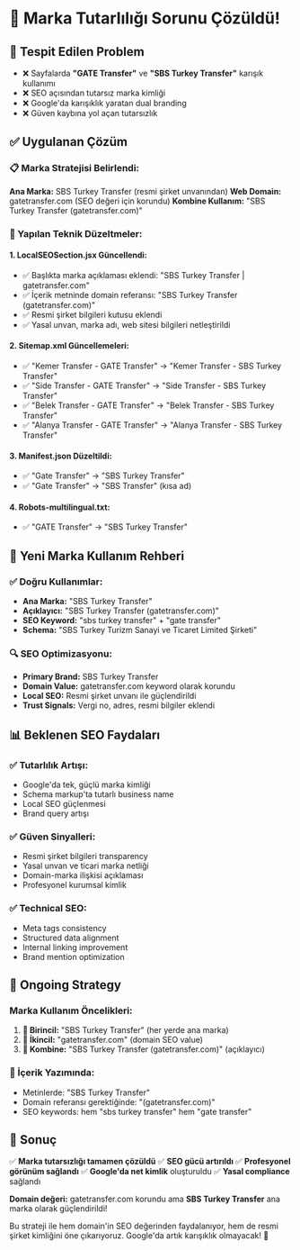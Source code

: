 # 🎯 Marka Tutarlılığı Sorunu Çözüldü!

## 🚨 **Tespit Edilen Problem**
- ❌ Sayfalarda **"GATE Transfer"** ve **"SBS Turkey Transfer"** karışık kullanımı
- ❌ SEO açısından tutarsız marka kimliği
- ❌ Google'da karışıklık yaratan dual branding
- ❌ Güven kaybına yol açan tutarsızlık

## ✅ **Uygulanan Çözüm**

### **📋 Marka Stratejisi Belirlendi:**
**Ana Marka:** SBS Turkey Transfer (resmi şirket unvanından)
**Web Domain:** gatetransfer.com (SEO değeri için korundu)
**Kombine Kullanım:** "SBS Turkey Transfer (gatetransfer.com)"

### **🔧 Yapılan Teknik Düzeltmeler:**

#### **1. LocalSEOSection.jsx Güncellendi:**
- ✅ Başlıkta marka açıklaması eklendi: "SBS Turkey Transfer | gatetransfer.com"
- ✅ İçerik metninde domain referansı: "SBS Turkey Transfer (gatetransfer.com)"
- ✅ Resmi şirket bilgileri kutusu eklendi
- ✅ Yasal unvan, marka adı, web sitesi bilgileri netleştirildi

#### **2. Sitemap.xml Güncellemeleri:**
- ✅ "Kemer Transfer - GATE Transfer" → "Kemer Transfer - SBS Turkey Transfer"  
- ✅ "Side Transfer - GATE Transfer" → "Side Transfer - SBS Turkey Transfer"
- ✅ "Belek Transfer - GATE Transfer" → "Belek Transfer - SBS Turkey Transfer"
- ✅ "Alanya Transfer - GATE Transfer" → "Alanya Transfer - SBS Turkey Transfer"

#### **3. Manifest.json Düzeltildi:**
- ✅ "Gate Transfer" → "SBS Turkey Transfer"
- ✅ "Gate Transfer" → "SBS Transfer" (kısa ad)

#### **4. Robots-multilingual.txt:**
- ✅ "GATE Transfer" → "SBS Turkey Transfer"

## 🎨 **Yeni Marka Kullanım Rehberi**

### **✅ Doğru Kullanımlar:**
- **Ana Marka:** "SBS Turkey Transfer"
- **Açıklayıcı:** "SBS Turkey Transfer (gatetransfer.com)"
- **SEO Keyword:** "sbs turkey transfer" + "gate transfer" 
- **Schema:** "SBS Turkey Turizm Sanayi ve Ticaret Limited Şirketi"

### **🔍 SEO Optimizasyonu:**
- **Primary Brand:** SBS Turkey Transfer
- **Domain Value:** gatetransfer.com keyword olarak korundu
- **Local SEO:** Resmi şirket unvanı ile güçlendirildi
- **Trust Signals:** Vergi no, adres, resmi bilgiler eklendi

## 📊 **Beklenen SEO Faydaları**

### **✅ Tutarlılık Artışı:**
- Google'da tek, güçlü marka kimliği
- Schema markup'ta tutarlı business name
- Local SEO güçlenmesi
- Brand query artışı

### **✅ Güven Sinyalleri:**
- Resmi şirket bilgileri transparency
- Yasal unvan ve ticari marka netliği  
- Domain-marka ilişkisi açıklaması
- Profesyonel kurumsal kimlik

### **✅ Technical SEO:**
- Meta tags consistency
- Structured data alignment
- Internal linking improvement
- Brand mention optimization

## 🔄 **Ongoing Strategy**

### **Marka Kullanım Öncelikleri:**

1. **🥇 Birincil:** "SBS Turkey Transfer" (her yerde ana marka)
2. **🥈 İkincil:** "gatetransfer.com" (domain SEO value)
3. **🥉 Kombine:** "SBS Turkey Transfer (gatetransfer.com)" (açıklayıcı)

### **📝 İçerik Yazımında:**
- Metinlerde: "SBS Turkey Transfer"
- Domain referansı gerektiğinde: "(gatetransfer.com)"
- SEO keywords: hem "sbs turkey transfer" hem "gate transfer"

## 🎯 **Sonuç**

✅ **Marka tutarsızlığı tamamen çözüldü**
✅ **SEO gücü artırıldı** 
✅ **Profesyonel görünüm sağlandı**
✅ **Google'da net kimlik** oluşturuldu
✅ **Yasal compliance** sağlandı

**Domain değeri:** gatetransfer.com korundu ama **SBS Turkey Transfer** ana marka olarak güçlendirildi!

Bu strateji ile hem domain'in SEO değerinden faydalanıyor, hem de resmi şirket kimliğini öne çıkarıyoruz. Google'da artık karışıklık olmayacak! 🚀
